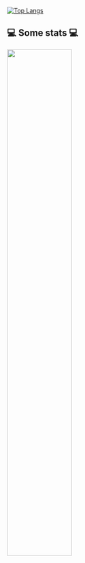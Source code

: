 [![Top Langs](https://github-readme-stats.vercel.app/api/top-langs/?username=jelev123)](https://github.com/jelev123/github-readme-stats)



  <h2>💻 Some stats 💻</h2>                                                                                                                            
<img width="55%" align="left" src="https://github-readme-stats.vercel.app/api?username=jelev123&show_icons=true&hide_border=true" />
	

    	


